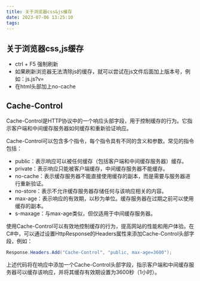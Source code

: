 ```yaml
---
title: 关于浏览器css&js缓存
date: 2023-07-06 13:25:10
tags:
---
```


## 关于浏览器css,js缓存

- ctrl + F5 强制刷新
- 如果刷新浏览器无法清除js的缓存，就可以尝试在js文件后面加上版本号，例如：js.js?v=
- 在html头部加上no-cache

<!-- more -->

## Cache-Control

Cache-Control是HTTP协议中的一个响应头部字段，用于控制缓存的行为。它指示客户端和中间缓存服务器如何缓存和重新验证响应。

Cache-Control可以包含多个指令，每个指令具有不同的含义和参数。常见的指令包括：

- public：表示响应可以被任何缓存（包括客户端和中间缓存服务器）缓存。
- private：表示响应只能被客户端缓存，中间缓存服务器不能缓存。
- no-cache：表示缓存服务器不能直接使用缓存的副本，而是需要与服务器进行重新验证。
- no-store：表示不允许缓存服务器存储任何与该响应相关的内容。
- max-age：表示响应的有效期，以秒为单位。缓存服务器在过期之前可以使用缓存的副本。
- s-maxage：与max-age类似，但仅适用于中间缓存服务器。

使用Cache-Control可以有效地控制缓存的行为，提高网站的性能和用户体验。在C#中，可以通过设置HttpResponse的Headers属性来添加Cache-Control头部字段，例如：

```csharp
Response.Headers.Add("Cache-Control", "public, max-age=3600");
```

上述代码将在响应中添加一个Cache-Control头部字段，指示客户端和中间缓存服务器可以缓存该响应，并将其缓存有效期设置为3600秒（1小时）。

